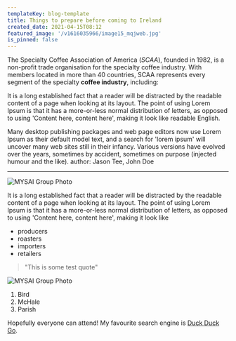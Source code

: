```yaml
---
templateKey: blog-template
title: Things to prepare before coming to Ireland
created_date: 2021-04-15T08:12
featured_image: '/v1616035966/image15_mqjweb.jpg'
is_pinned: false
---
```


The Specialty Coffee Association of America (_SCAA_), founded in 1982, is a non-profit trade organisation for the specialty coffee industry. With members located in more than 40 countries, SCAA represents every segment of the specialty **coffee industry**, including:

It is a long established fact that a reader will be distracted by the readable content of a page when looking at its layout. The point of using Lorem Ipsum is that it has a more-or-less normal distribution of letters, as opposed to using 'Content here, content here', making it look like readable English.

Many desktop publishing packages and web page editors now use Lorem Ipsum as their default model text, and a search for 'lorem ipsum' will uncover many web sites still in their infancy. Various versions have evolved over the years, sometimes by accident, sometimes on purpose (injected humour and the like).
author: Jason Tee, John Doe

---

![MYSAI Group Photo](/v1616035966/image15_mqjweb.jpg 'MYSAI Group Photo')

It is a long established fact that a reader will be distracted by the readable content of a page when looking at its layout. The point of using Lorem Ipsum is that it has a more-or-less normal distribution of letters, as opposed to using 'Content here, content here', making it look like

- producers
- roasters
- importers
- retailers

> "This is some test quote"

![MYSAI Group Photo](/v1616035966/image15_mqjweb.jpg 'MYSAI Group Photo')

1. Bird
2. McHale
3. Parish

Hopefully everyone can attend! My favourite search engine is [Duck Duck Go](https://duckduckgo.com).

